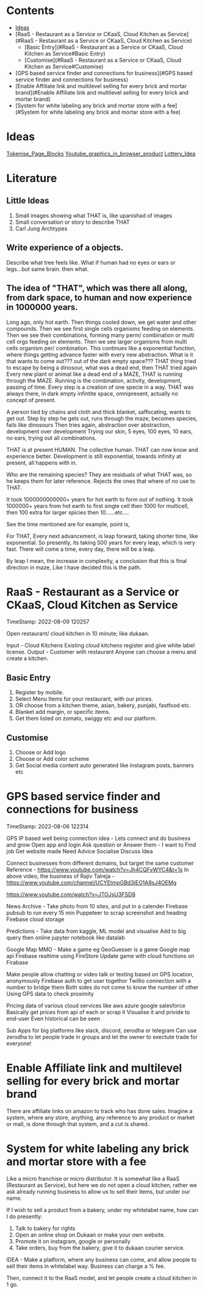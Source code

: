 # Contents

- [Ideas](#Ideas)
- [RaaS - Restaurant as a Service or CKaaS, Cloud Kitchen as Service](#RaaS - Restaurant as a Service or CKaaS, Cloud Kitchen as Service)
    - [Basic Entry](#RaaS - Restaurant as a Service or CKaaS, Cloud Kitchen as Service#Basic Entry)
    - [Customise](#RaaS - Restaurant as a Service or CKaaS, Cloud Kitchen as Service#Customise)
- [GPS based service finder and connections for business](#GPS based service finder and connections for business)
- [Enable Affiliate link and multilevel selling for every brick and mortar brand](#Enable Affiliate link and multilevel selling for every brick and mortar brand)
- [System for white labeling any brick and mortar store with a fee](#System for white labeling any brick and mortar store with a fee)

# Ideas

[Tokenise_Page_Blocks](Tokenise_Page_Blocks.md)
[Youtube_graphics_in_browser_product](Youtube_graphics_in_browser_product.md)
[Lottery_Idea](Lottery_Idea.md)

# Literature

## Little Ideas
1. Small images showing what THAT is, like upanishad of images
2. Small conversation or story to describe THAT
3. Carl Jung Archtypes

## Write experience of a objects.
Describe what tree feels like.
What if human had no eyes or ears or legs...but same brain. then what.

## The idea of "THAT", which was there all along, from dark space, to human and now experience in 1000000 years.

Long ago, only hot earth.
Then things cooled down, we get water and other compounds.
Then we see first single cells organisms feeding on elements.
Then we see their combinations, forming many perm/ combination or multi cell orgs feeding on elements.
Then we see larger organisms from multi cells organism per/ combination.
This continues like a exponential function, where things getting advance faster with every new abstraction.
What is it that wants to come out??? out of the dark empty space???
THAT thing tried to escape by being a dinosour, what was a dead end, then THAT tried again
Every new plant or animal like a dead end of a MAZE, THAT is running through the MAZE.
Running is the combination, activity, development, passing of time.
Every step is a creation of one specie in a way.
THAT was always there, in dark empty infintite space, omnipresent, actually no concept of present.

A person tied by chains and cloth and thick blanket, saffocating, wants to get out.
Step by step he gets out, runs through the maze, becomes species, fails like dinosours
Then tries again, abstraction over abstraction, development over development
Trying our skin, 5 eyes, 100 eyes, 10 ears, no ears, trying out all combinations.

THAT is at present HUMAN. The collective human. THAT can now know and experience better.
Development is still exponential, towards infinity at present, all happens with in.

Who are the remaining species? They are residuals of what THAT was, so he keeps them for later reference.
Rejects the ones that where of no use to THAT.

It took 1000000000000+ years for hot earth to form out of nothing.
It took 1000000+ years from hot earth to first single cell
then 1000 for multicell, then 100 extra for larger spicies then 10......etc....

See the time mentioned are for example, point is, 

For THAT, Every next advancement, is leap forward, taking shorter time, like exponential.
So presently, its taking 500 years for every leap, which is very fast.
There will come a time, every day, there will be a leap.

By leap I mean, the increase in complexity, a conclusion that this is final direction in maze,
Like I have decided this is the path.

# RaaS - Restaurant as a Service or CKaaS, Cloud Kitchen as Service

TimeStamp: 2022-08-09 120257

Open restaurant/ cloud kitchen in 10 minute; like dukaan.

Input - Cloud Kitchens
    Existing cloud kitchens register and give white label license.
Output - Customer with restaurant
    Anyone can choose a menu and create a kitchen.

## Basic Entry
1. Register by mobile.
2. Select Menu Items for your restaurant, with our prices.
3. OR choose from a kitchen theme, asian, bakery, punjabi, fastfood etc.
4. Blanket add margin, or specific items.
5. Get them listed on zomato, swiggy etc and our platform.

## Customise
1. Choose or Add logo
2. Choose or Add color scheme
3. Get Social media content auto generated like instagram posts, banners etc

# GPS based service finder and connections for business

TimeStamp: 2022-08-06 122314

GPS IP based well being connection idea - Lets connect and do business and grow
    Open app and login
    Ask question or Answer them - I want to
        Find job
        Get website made
        Need Advice
        Socialise
        Discuss Idea

Connect businesses from different domains, but target the same customer
    Reference - https://www.youtube.com/watch?v=Jh4CQFvWYC4&t=1s
    In above video, the business of Rajiv Talreja - https://www.youtube.com/channel/UCYEtmpGBd3jEO1A8sJ4OEMg


https://www.youtube.com/watch?v=JTOJsU3FSD8

News Archive - Take photo from 10 sites, and put in a calender
    Firebase pubsub to run every 15 min
    Puppeteer to scrap screenshot and heading
    Firebase cloud storage

Predictions - Take data from kaggle, ML model and visualise
    Add to big query
    then online jupyter notebook like datalab
    
Google Map MMO - Make a game eg GeoGuesser is a game
    Google map api
    Firebase realtime using FireStore
    Update game with cloud functions on Firabase
    
Make people allow chatting or video talk or texting based on GPS location, anonymously
    Firebase auth to get user togethor
    Twillio connection with a number to bridge them
    Both sides do not come to know the number of other
    Using GPS data to check proximity

Pricing data of various cloud services like aws azure google salesforce
    Basically get prices from api of each or scrap it
    Visualise it and privide to end-user
    Even historical can be seen
    
Sub Apps for big platforms like slack, discord, zerodha or telegram
    Can use zerodha to let people trade in groups and let the owner to exectute trade for everyone!


# Enable Affiliate link and multilevel selling for every brick and mortar brand
There are affiliate links on amazon to track who has done sales.
Imagine a system, where any store, anything, any reference to any product or market or mall, is done through that system, and a cut is shared.

# System for white labeling any brick and mortar store with a fee
Like a micro franchise or micro distributor.
It is somewhat like a RaaS (Restaurant as Service), but here we do not open a cloud kitchen, rather we ask already running business to allow us to sell their items, but under our name.

If I wish to sell a product from a bakery, under my whitelabel name, how can I do presently:
1. Talk to bakery for rights
2. Open an online shop on Dukaan or make your own website.
3. Promote it on instagram, google or personally
4. Take orders, buy from the bakery, give it to dukaan courier service.

IDEA - 
Make a platform, where any business can come, and allow people to sell their items in whitelabel way. Business can charge a % fee.

Then, connect it to the RaaS model, and let people create a cloud kitchen in 1 go.
